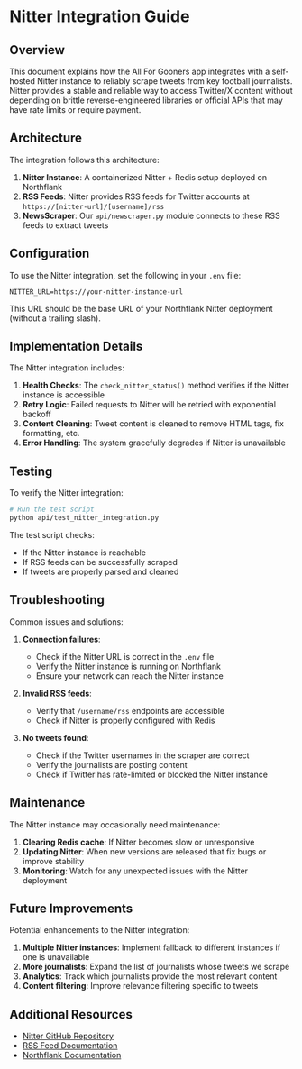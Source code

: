 # Nitter Integration Guide

## Overview

This document explains how the All For Gooners app integrates with a self-hosted Nitter instance to reliably scrape tweets from key football journalists. Nitter provides a stable and reliable way to access Twitter/X content without depending on brittle reverse-engineered libraries or official APIs that may have rate limits or require payment.

## Architecture

The integration follows this architecture:

1. **Nitter Instance**: A containerized Nitter + Redis setup deployed on Northflank
2. **RSS Feeds**: Nitter provides RSS feeds for Twitter accounts at `https://[nitter-url]/[username]/rss`
3. **NewsScraper**: Our `api/newscraper.py` module connects to these RSS feeds to extract tweets

## Configuration

To use the Nitter integration, set the following in your `.env` file:

```
NITTER_URL=https://your-nitter-instance-url
```

This URL should be the base URL of your Northflank Nitter deployment (without a trailing slash).

## Implementation Details

The Nitter integration includes:

1. **Health Checks**: The `check_nitter_status()` method verifies if the Nitter instance is accessible
2. **Retry Logic**: Failed requests to Nitter will be retried with exponential backoff
3. **Content Cleaning**: Tweet content is cleaned to remove HTML tags, fix formatting, etc.
4. **Error Handling**: The system gracefully degrades if Nitter is unavailable

## Testing

To verify the Nitter integration:

```bash
# Run the test script
python api/test_nitter_integration.py
```

The test script checks:
- If the Nitter instance is reachable
- If RSS feeds can be successfully scraped
- If tweets are properly parsed and cleaned

## Troubleshooting

Common issues and solutions:

1. **Connection failures**:
   - Check if the Nitter URL is correct in the `.env` file
   - Verify the Nitter instance is running on Northflank
   - Ensure your network can reach the Nitter instance

2. **Invalid RSS feeds**:
   - Verify that `/username/rss` endpoints are accessible
   - Check if Nitter is properly configured with Redis

3. **No tweets found**:
   - Check if the Twitter usernames in the scraper are correct
   - Verify the journalists are posting content
   - Check if Twitter has rate-limited or blocked the Nitter instance

## Maintenance

The Nitter instance may occasionally need maintenance:

1. **Clearing Redis cache**: If Nitter becomes slow or unresponsive
2. **Updating Nitter**: When new versions are released that fix bugs or improve stability
3. **Monitoring**: Watch for any unexpected issues with the Nitter deployment

## Future Improvements

Potential enhancements to the Nitter integration:

1. **Multiple Nitter instances**: Implement fallback to different instances if one is unavailable
2. **More journalists**: Expand the list of journalists whose tweets we scrape
3. **Analytics**: Track which journalists provide the most relevant content
4. **Content filtering**: Improve relevance filtering specific to tweets

## Additional Resources

- [Nitter GitHub Repository](https://github.com/zedeus/nitter)
- [RSS Feed Documentation](https://github.com/zedeus/nitter/wiki/RSS-Feeds)
- [Northflank Documentation](https://northflank.com/docs) 